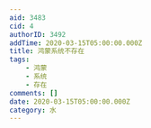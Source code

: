 ```yaml
---
aid: 3483
cid: 4
authorID: 3492
addTime: 2020-03-15T05:00:00.000Z
title: 鸿蒙系统不存在
tags:
    - 鸿蒙
    - 系统
    - 存在
comments: []
date: 2020-03-15T05:00:00.000Z
category: 水
---
```



